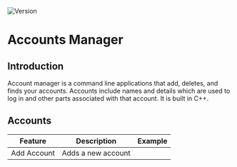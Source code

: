 ![Version](https://img.shields.io/badge/Version-0.1.0-blue)

# Accounts Manager
## Introduction
Account manager is a command line applications that add, deletes, and finds your accounts. Accounts include names and details which are used to log in and other parts associated with that account. It is built in C++.
## Accounts
| Feature     | Description        | Example |
|-------------|--------------------|---------|
| Add Account | Adds a new account |         |